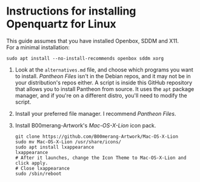 # Instructions for installing Openquartz for Linux

This guide assumes that you have installed Openbox, SDDM and X11.  
For a minimal installation:

```
sudo apt install --no-install-recommends openbox sddm xorg
```

1. Look at the `alternatives.md` file, and choose which programs you want to install. *Pantheon Files* isn't in the Debian repos, and it may not be in your distribution's repos either. A script is inside this GitHub repository that allows you to install Pantheon from source. It uses the `apt` package manager, and if you're on a different distro, you'll need to modify the script.

2. Install your preferred file manager. I recommend *Pantheon Files*.

3. Install B00merang-Artwork's *Mac-OS-X-Lion* icon pack.

    ```
    git clone https://github.com/B00merang-Artwork/Mac-OS-X-Lion
    sudo mv Mac-OS-X-Lion /usr/share/icons/
    sudo apt install lxappearance
    lxappearance
    # After it launches, change the Icon Theme to Mac-OS-X-Lion and click apply.
    # Close lxappearance
    sudo /sbin/reboot
    ```
